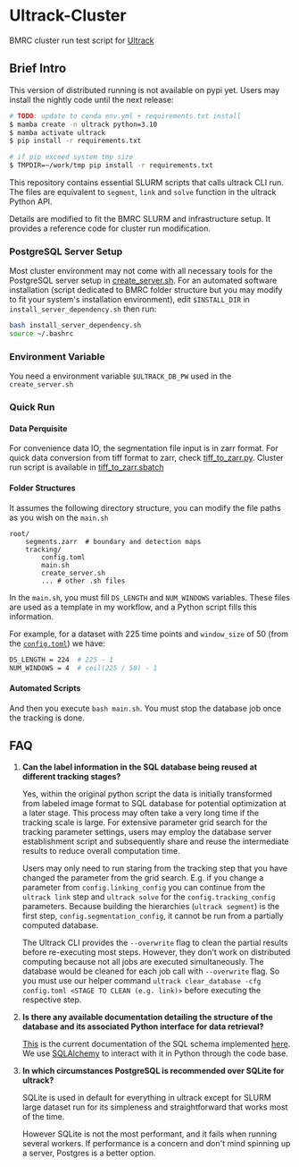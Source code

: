 # Ultrack-Cluster
BMRC cluster run test script for [Ultrack](https://github.com/royerlab/ultrack)

## Brief Intro

This version of distributed running is not available on pypi yet. Users may install the nightly code until the next release: 

```bash
# TODO: update to conda env.yml + requirements.txt install
$ mamba create -n ultrack python=3.10
$ mamba activate ultrack
$ pip install -r requirements.txt

# if pip exceed system tmp size
$ TMPDIR=~/work/tmp pip install -r requirements.txt
```

This repository contains essential SLURM scripts that calls ultrack CLI run. The files are equivalent to `segment`, `link` and `solve` function in the ultrack Python API.

Details are modified to fit the BMRC SLURM and infrastructure setup. It provides a reference code for cluster run modification.

### PostgreSQL Server Setup
Most cluster environment may not come with all necessary tools for the PostgreSQL server setup in [create_server.sh](./tracking/create_server.sh). For an automated software installation (script dedicated to BMRC folder structure but you may modify to fit your system's installation environment), edit `$INSTALL_DIR` in `install_server_dependency.sh` then run:
```bash
bash install_server_dependency.sh
source ~/.bashrc
```

### Environment Variable
You need a environment variable `$ULTRACK_DB_PW` used in the `create_server.sh`

### Quick Run
#### Data Perquisite
For convenience data IO, the segmentation file input is in zarr format. For quick data conversion from tiff format to zarr, check [tiff_to_zarr.py](./preprocess/tiff_to_zarr.py). Cluster run script is available in [tiff_to_zarr.sbatch](./preprocess/tiff_to_zarr.sbatch)

#### Folder Structures
It assumes the following directory structure, you can modify the file paths as you wish on the `main.sh`

```
root/
    segments.zarr  # boundary and detection maps
    tracking/
        config.toml
        main.sh
        create_server.sh
        ... # other .sh files
```

In the `main.sh`, you must fill `DS_LENGTH` and `NUM_WINDOWS` variables. These files are used as a template in my workflow, and a Python script fills this information.

For example, for a dataset with 225 time points and `window_size` of 50 (from the [`config.toml`](./tracking/config.toml)) we have:
``` bash
DS_LENGTH = 224  # 225 - 1
NUM_WINDOWS = 4  # ceil(225 / 50) - 1
```

#### Automated Scripts
And then you execute `bash main.sh`. You must stop the database job once the tracking is done.



## FAQ
1. **Can the label information in the SQL database being reused at different tracking stages?**

    Yes, within the original python script the data is initially transformed from labeled image format to SQL database for potential optimization at a later stage. This process may often take a very long time if the tracking scale is large. For extensive parameter grid search for the tracking parameter settings, users may employ the database server establishment script and subsequently share and reuse the intermediate results to reduce overall computation time.

    Users may only need to run staring from the tracking step that you have changed the parameter from the grid search. E.g. if you change a parameter from `config.linking_config` you can continue from the `ultrack link` step and `ultrack solve` for the `config.tracking_config` parameters. Because building the hierarchies (`ultrack segment`) is the first step, `config.segmentation_config`, it cannot be run from a partially computed database.

    The Ultrack CLI provides the `--overwrite` flag to clean the partial results before re-executing most steps. However, they don't work on distributed computing because not all jobs are executed simultaneously. The database would be cleaned for each job call with `--overwrite` flag. So you must use our helper command `ultrack clear_database -cfg config.toml <STAGE TO CLEAN (e.g. link)>` before executing the respective step.

2. **Is there any available documentation detailing the structure of the database and its associated Python interface for data retrieval?**
    
    [This](https://github.com/royerlab/ultrack/blob/main/ultrack/core/README.md) is the current documentation of the SQL schema implemented [here](https://github.com/royerlab/ultrack/blob/main/ultrack/core/database.py). We use [SQLAlchemy](https://www.sqlalchemy.org/) to interact with it in Python through the code base.

3. **In which circumstances PostgreSQL is recommended over SQLite for ultrack?**
    
    SQLite is used in default for everything in ultrack except for SLURM large dataset run for its simpleness and straightforward that works most of the time.

    However SQLite is not the most performant, and it fails when running several workers. If performance is a concern and don't mind spinning up a server, Postgres is a better option.